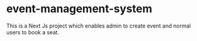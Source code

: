 # event-management-system
This is a Next Js project which enables admin to create event and normal users to book a seat.
